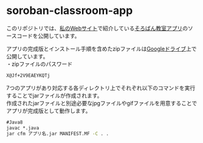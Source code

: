 # soroban-classroom-app

このリポジトリでは、[私のWebサイト](https://www.resufactory.net/)で紹介している[そろばん教室アプリ](https://www.resufactory.net/yuza/?p=117)のソースコードを公開しています。

アプリの完成版とインストール手順を含めたzipファイルは[Googleドライブ](https://drive.google.com/file/d/1-ixNmLe1P8_29NK-4mRvHs6dXiQ1gIMI/view?usp=sharing)上で公開しています。<br>
・zipファイルのパスワード
```cmd
X@Jf+2V9EAEYKQTj
```

7つのアプリがあり対応する各ディレクトリ上でそれぞれ以下のコマンドを実行することでjarファイルが作成されます。<br>
作成されたjarファイルと別途必要なjpgファイルやgifファイルを用意することでアプリが完成版として動作します。

```cmd
#Java8
javac *.java
jar cfm アプリ名.jar MANIFEST.MF -C . .
```
